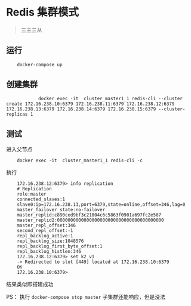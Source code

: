 # Redis 集群模式

> 三主三从


## 运行


        docker-compose up

## 创建集群


                docker exec -it  cluster_master1_1 redis-cli --cluster create 172.16.238.10:6379 172.16.238.11:6379 172.16.238.12:6379 172.16.238.13:6379 172.16.238.14:6379 172.16.238.15:6379 --cluster-replicas 1


## 测试

进入父节点


        docker exec -it  cluster_master1_1 redis-cli -c


执行

        172.16.238.12:6379> info replication
        # Replication
        role:master
        connected_slaves:1
        slave0:ip=172.16.238.13,port=6379,state=online,offset=346,lag=0
        master_failover_state:no-failover
        master_replid:c890ced9bf3c21804c6c5863f0901a697fc2e587
        master_replid2:0000000000000000000000000000000000000000
        master_repl_offset:346
        second_repl_offset:-1
        repl_backlog_active:1
        repl_backlog_size:1048576
        repl_backlog_first_byte_offset:1
        repl_backlog_histlen:346
        172.16.238.12:6379> set k2 v1
        -> Redirected to slot [449] located at 172.16.238.10:6379
        OK
        172.16.238.10:6379>









结果类似即搭建成功


PS： 执行 `docker-compose stop master` 子集群还能响应，但是没法
